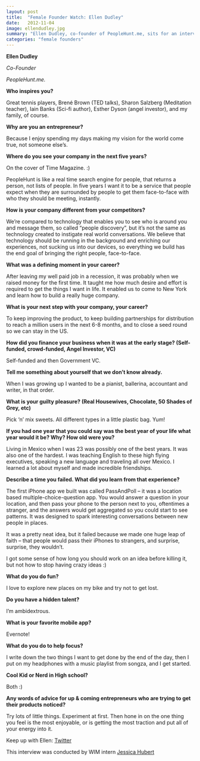 ```yaml
---
layout: post
title:  "Female Founder Watch: Ellen Dudley"
date:   2012-11-04
image: ellendudley.jpg
summary: "Ellen Dudley, co-founder of PeopleHunt.me, sits for an interview with WIM"
categories: "female founders"
---
```


__Ellen Dudley__

_Co-Founder_

_PeopleHunt.me._

__Who inspires you?__

Great tennis players, Brené Brown (TED talks), Sharon Salzberg (Meditation teacher), Iain Banks (Sci-fi author), Esther Dyson (angel investor), and my family, of course.

__Why are you an entrepreneur?__

Because I enjoy spending my days making my vision for the world come true, not someone else’s.

__Where do you see your company in the next five years?__

On the cover of Time Magazine. :)

PeopleHunt is like a real time search engine for people, that returns a person, not lists of people. In five years I want it to be a service that people expect when they are surrounded by people to get them face-to-face with who they should be meeting, instantly.

__How is your company different from your competitors?__

We’re compared to technology that enables you to see who is around you and message them, so called “people discovery”, but it’s not the same as technology created to instigate real world conversations. We believe that technology should be running in the background and enriching our experiences, not sucking us into our devices, so everything we build has the end goal of bringing the right people, face-to-face.

__What was a defining moment in your career?__

After leaving my well paid job in a recession, it was probably when we raised money for the first time. It taught me how much desire and effort is required to get the things I want in life. It enabled us to come to New York and learn how to build a really huge company.

__What is your next step with your company, your career?__

To keep improving the product, to keep building partnerships for distribution to reach a million users in the next 6-8 months, and to close a seed round so we can stay in the US.

__How did you finance your business when it was at the early stage? (Self-funded, crowd-funded, Angel Investor, VC)__

Self-funded and then Government VC.

__Tell me something about yourself that we don’t know already.__

When I was growing up I wanted to be a pianist, ballerina, accountant and writer, in that order.

__What is your guilty pleasure? (Real Housewives, Chocolate, 50 Shades of Grey, etc)__

Pick ‘n’ mix sweets. All different types in a little plastic bag. Yum!

__If you had one year that you could say was the best year of your life what year would it be? Why? How old were you?__

Living in Mexico when I was 23 was possibly one of the best years. It was also one of the hardest. I was teaching English to these high flying executives, speaking a new language and traveling all over Mexico. I learned a lot about myself and made incredible friendships.

__Describe a time you failed. What did you learn from that experience?__

The first iPhone app we built was called PassAndPoll – it was a location based multiple-choice-question app. You would answer a question in your location, and then pass your phone to the person next to you, oftentimes a stranger, and the answers would get aggregated so you could start to see patterns. It was designed to spark interesting conversations between new people in places.

It was a pretty neat idea, but it failed because we made one huge leap of faith – that people would pass their iPhones to strangers, and surprise, surprise, they wouldn’t.

I got some sense of how long you should work on an idea before killing it, but not how to stop having crazy ideas :)

__What do you do fun?__

I love to explore new places on my bike and try not to get lost.

__Do you have a hidden talent?__

I’m ambidextrous.

__What is your favorite mobile app?__

Evernote!

__What do you do to help focus?__

I write down the two things I want to get done by the end of the day, then I put on my headphones with a music playlist from songza, and I get started.

__Cool Kid or Nerd in High school?__

Both :)

__Any words of advice for up & coming entrepreneurs who are trying to get their products noticed?__

Try lots of little things. Experiment at first. Then hone in on the one thing you feel is the most enjoyable, or is getting the most traction and put all of your energy into it.

Keep up with Ellen: [Twitter][ttr]

This interview was conducted by WIM intern [Jessica Hubert][jh]

[ttr]: https://twitter.com/meetforreal
[jh]: https://twitter.com/TooCool4This

